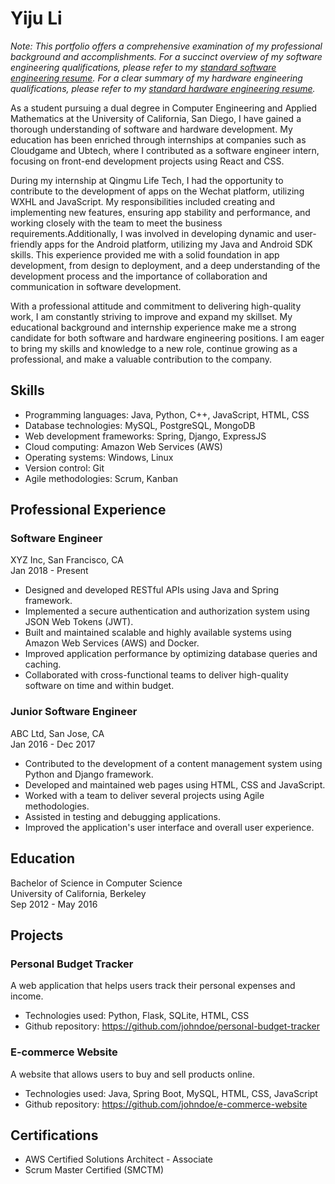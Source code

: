 # Yiju Li

*Note: This portfolio offers a comprehensive examination of my professional background and accomplishments. For a succinct overview of my software engineering qualifications, please refer to my [standard software engineering resume](resume_software). For a clear summary of my hardware engineering qualifications, please refer to my [standard hardware engineering resume](resume_hardware).*

As a student pursuing a dual degree in Computer Engineering and Applied Mathematics at the University of California, San Diego, I have gained a thorough understanding of software and hardware development. My education has been enriched through internships at companies such as Cloudgame and Ubtech, where I contributed as a software engineer intern, focusing on front-end development projects using React and CSS.

During my internship at Qingmu Life Tech, I had the opportunity to contribute to the development of apps on the Wechat platform, utilizing WXHL and JavaScript. My responsibilities included creating and implementing new features, ensuring app stability and performance, and working closely with the team to meet the business requirements.Additionally, I was involved in developing dynamic and user-friendly apps for the Android platform, utilizing my Java and Android SDK skills. This experience provided me with a solid foundation in app development, from design to deployment, and a deep understanding of the development process and the importance of collaboration and communication in software development.

With a professional attitude and commitment to delivering high-quality work, I am constantly striving to improve and expand my skillset. My educational background and internship experience make me a strong candidate for both software and hardware engineering positions. I am eager to bring my skills and knowledge to a new role, continue growing as a professional, and make a valuable contribution to the company.

## Skills
- Programming languages: Java, Python, C++, JavaScript, HTML, CSS
- Database technologies: MySQL, PostgreSQL, MongoDB
- Web development frameworks: Spring, Django, ExpressJS
- Cloud computing: Amazon Web Services (AWS)
- Operating systems: Windows, Linux
- Version control: Git
- Agile methodologies: Scrum, Kanban

## Professional Experience

### Software Engineer
XYZ Inc, San Francisco, CA  
Jan 2018 - Present

- Designed and developed RESTful APIs using Java and Spring framework.
- Implemented a secure authentication and authorization system using JSON Web Tokens (JWT).
- Built and maintained scalable and highly available systems using Amazon Web Services (AWS) and Docker.
- Improved application performance by optimizing database queries and caching.
- Collaborated with cross-functional teams to deliver high-quality software on time and within budget.

### Junior Software Engineer
ABC Ltd, San Jose, CA  
Jan 2016 - Dec 2017

- Contributed to the development of a content management system using Python and Django framework.
- Developed and maintained web pages using HTML, CSS and JavaScript.
- Worked with a team to deliver several projects using Agile methodologies.
- Assisted in testing and debugging applications.
- Improved the application's user interface and overall user experience.

## Education
Bachelor of Science in Computer Science  
University of California, Berkeley  
Sep 2012 - May 2016

## Projects

### Personal Budget Tracker
A web application that helps users track their personal expenses and income.
- Technologies used: Python, Flask, SQLite, HTML, CSS
- Github repository: https://github.com/johndoe/personal-budget-tracker

### E-commerce Website
A website that allows users to buy and sell products online.
- Technologies used: Java, Spring Boot, MySQL, HTML, CSS, JavaScript
- Github repository: https://github.com/johndoe/e-commerce-website

## Certifications
- AWS Certified Solutions Architect - Associate
- Scrum Master Certified (SMCTM)
